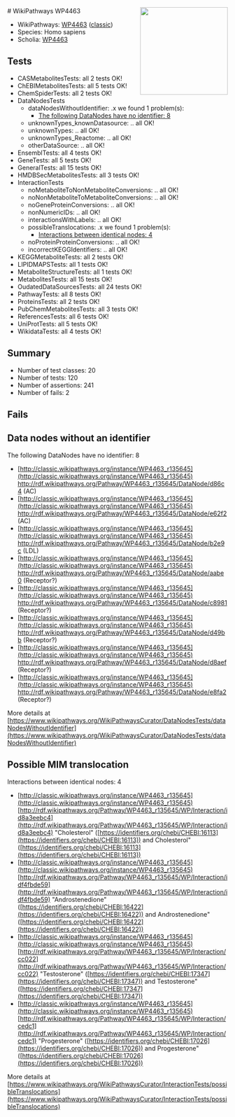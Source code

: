 <img style="float: right; width: 200px" src="https://upload.wikimedia.org/wikipedia/commons/thumb/8/83/Wplogo_with_text_500.png/640px-Wplogo_with_text_500.png" />
# WikiPathways WP4463

* WikiPathways: [WP4463](https://wikipathways.org/pathways/WP4463) ([classic](https://classic.wikipathways.org/instance/WP4463))
* Species: Homo sapiens
* Scholia: [WP4463](https://scholia.toolforge.org/wikipathways/WP4463)
## Tests
* CASMetabolitesTests: all 2 tests OK!
* ChEBIMetabolitesTests: all 5 tests OK!
* ChemSpiderTests: all 2 tests OK!
* DataNodesTests
    * dataNodesWithoutIdentifier: .x we found 1 problem(s):
        * [The following DataNodes have no identifier: 8](#d2d32fa7)
    * unknownTypes_knownDatasource: .. all OK!
    * unknownTypes: .. all OK!
    * unknownTypes_Reactome: .. all OK!
    * otherDataSource: .. all OK!
* EnsemblTests: all 4 tests OK!
* GeneTests: all 5 tests OK!
* GeneralTests: all 15 tests OK!
* HMDBSecMetabolitesTests: all 3 tests OK!
* InteractionTests
    * noMetaboliteToNonMetaboliteConversions: .. all OK!
    * noNonMetaboliteToMetaboliteConversions: .. all OK!
    * noGeneProteinConversions: .. all OK!
    * nonNumericIDs: .. all OK!
    * interactionsWithLabels: .. all OK!
    * possibleTranslocations: .x we found 1 problem(s):
        * [Interactions between identical nodes: 4](#1c118209)
    * noProteinProteinConversions: .. all OK!
    * incorrectKEGGIdentifiers: .. all OK!
* KEGGMetaboliteTests: all 2 tests OK!
* LIPIDMAPSTests: all 1 tests OK!
* MetaboliteStructureTests: all 1 tests OK!
* MetabolitesTests: all 15 tests OK!
* OudatedDataSourcesTests: all 24 tests OK!
* PathwayTests: all 8 tests OK!
* ProteinsTests: all 2 tests OK!
* PubChemMetabolitesTests: all 3 tests OK!
* ReferencesTests: all 6 tests OK!
* UniProtTests: all 5 tests OK!
* WikidataTests: all 4 tests OK!


## Summary

* Number of test classes: 20
* Number of tests: 120
* Number of assertions: 241
* Number of fails: 2

## Fails

<a name="d2d32fa7" />

## Data nodes without an identifier

The following DataNodes have no identifier: 8

* [http://classic.wikipathways.org/instance/WP4463_r135645](http://classic.wikipathways.org/instance/WP4463_r135645) http://rdf.wikipathways.org/Pathway/WP4463_r135645/DataNode/d86c4 (AC)
* [http://classic.wikipathways.org/instance/WP4463_r135645](http://classic.wikipathways.org/instance/WP4463_r135645) http://rdf.wikipathways.org/Pathway/WP4463_r135645/DataNode/e62f2 (AC)
* [http://classic.wikipathways.org/instance/WP4463_r135645](http://classic.wikipathways.org/instance/WP4463_r135645) http://rdf.wikipathways.org/Pathway/WP4463_r135645/DataNode/b2e9c (LDL)
* [http://classic.wikipathways.org/instance/WP4463_r135645](http://classic.wikipathways.org/instance/WP4463_r135645) http://rdf.wikipathways.org/Pathway/WP4463_r135645/DataNode/aabe0 (Receptor?)
* [http://classic.wikipathways.org/instance/WP4463_r135645](http://classic.wikipathways.org/instance/WP4463_r135645) http://rdf.wikipathways.org/Pathway/WP4463_r135645/DataNode/c8981 (Receptor?)
* [http://classic.wikipathways.org/instance/WP4463_r135645](http://classic.wikipathways.org/instance/WP4463_r135645) http://rdf.wikipathways.org/Pathway/WP4463_r135645/DataNode/d49bb (Receptor?)
* [http://classic.wikipathways.org/instance/WP4463_r135645](http://classic.wikipathways.org/instance/WP4463_r135645) http://rdf.wikipathways.org/Pathway/WP4463_r135645/DataNode/d8aef (Receptor?)
* [http://classic.wikipathways.org/instance/WP4463_r135645](http://classic.wikipathways.org/instance/WP4463_r135645) http://rdf.wikipathways.org/Pathway/WP4463_r135645/DataNode/e8fa2 (Receptor?)


More details at [https://www.wikipathways.org/WikiPathwaysCurator/DataNodesTests/dataNodesWithoutIdentifier](https://www.wikipathways.org/WikiPathwaysCurator/DataNodesTests/dataNodesWithoutIdentifier)

<a name="1c118209" />

## Possible MIM translocation

Interactions between identical nodes: 4

* [http://classic.wikipathways.org/instance/WP4463_r135645](http://classic.wikipathways.org/instance/WP4463_r135645) [http://rdf.wikipathways.org/Pathway/WP4463_r135645/WP/Interaction/id8a3eebc4](http://rdf.wikipathways.org/Pathway/WP4463_r135645/WP/Interaction/id8a3eebc4) "Cholesterol" ([https://identifiers.org/chebi/CHEBI:16113](https://identifiers.org/chebi/CHEBI:16113)) and 
Cholesterol" ([https://identifiers.org/chebi/CHEBI:16113](https://identifiers.org/chebi/CHEBI:16113))
* [http://classic.wikipathways.org/instance/WP4463_r135645](http://classic.wikipathways.org/instance/WP4463_r135645) [http://rdf.wikipathways.org/Pathway/WP4463_r135645/WP/Interaction/idf4fbde59](http://rdf.wikipathways.org/Pathway/WP4463_r135645/WP/Interaction/idf4fbde59) "Androstenedione" ([https://identifiers.org/chebi/CHEBI:16422](https://identifiers.org/chebi/CHEBI:16422)) and 
Androstenedione" ([https://identifiers.org/chebi/CHEBI:16422](https://identifiers.org/chebi/CHEBI:16422))
* [http://classic.wikipathways.org/instance/WP4463_r135645](http://classic.wikipathways.org/instance/WP4463_r135645) [http://rdf.wikipathways.org/Pathway/WP4463_r135645/WP/Interaction/cc022](http://rdf.wikipathways.org/Pathway/WP4463_r135645/WP/Interaction/cc022) "Testosterone" ([https://identifiers.org/chebi/CHEBI:17347](https://identifiers.org/chebi/CHEBI:17347)) and 
Testosterone" ([https://identifiers.org/chebi/CHEBI:17347](https://identifiers.org/chebi/CHEBI:17347))
* [http://classic.wikipathways.org/instance/WP4463_r135645](http://classic.wikipathways.org/instance/WP4463_r135645) [http://rdf.wikipathways.org/Pathway/WP4463_r135645/WP/Interaction/cedc1](http://rdf.wikipathways.org/Pathway/WP4463_r135645/WP/Interaction/cedc1) "Progesterone" ([https://identifiers.org/chebi/CHEBI:17026](https://identifiers.org/chebi/CHEBI:17026)) and 
Progesterone" ([https://identifiers.org/chebi/CHEBI:17026](https://identifiers.org/chebi/CHEBI:17026))


More details at [https://www.wikipathways.org/WikiPathwaysCurator/InteractionTests/possibleTranslocations](https://www.wikipathways.org/WikiPathwaysCurator/InteractionTests/possibleTranslocations)

